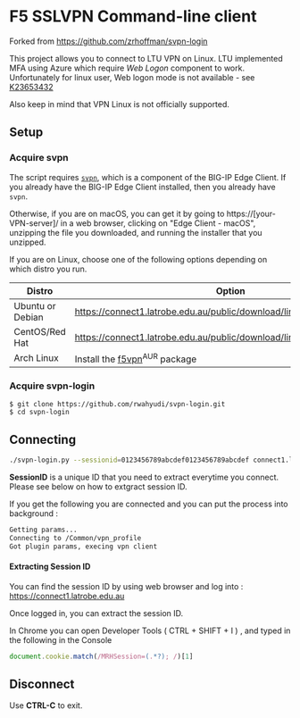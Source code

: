 
# F5 SSLVPN Command-line client
Forked from https://github.com/zrhoffman/svpn-login

This project allows you to connect to LTU VPN on Linux. 
LTU implemented MFA using Azure which require *Web Logon* component to work. 
Unfortunately for linux user, Web logon mode is not available  -  see [K23653432](https://support.f5.com/csp/article/K23653432)

Also keep in mind that VPN Linux is not officially supported. 



## Setup

### Acquire svpn

The script requires [`svpn`](https://support.f5.com/csp/article/K14947#SVPN), which is a component of the BIG-IP Edge Client. If you already have the BIG-IP Edge Client installed, then you already have `svpn`.

Otherwise, if you are on macOS, you can get it by going to https://[your-VPN-server]/ in a web browser, clicking on "Edge Client - macOS", unzipping the file you downloaded, and running the installer that you unzipped.

If you are on Linux, choose one of the following options depending on which distro you run.

| Distro | Option |
--- | ---
| Ubuntu or Debian | https://connect1.latrobe.edu.au/public/download/linux_f5vpn.x86_64.deb |
|  CentOS/Red Hat | https://connect1.latrobe.edu.au/public/download/linux_f5vpn.x86_64.rpm |
|  Arch Linux | Install the [f5vpn](https://aur.archlinux.org/packages/f5vpn)<sup>AUR</sup> package |



### Acquire svpn-login

```
$ git clone https://github.com/rwahyudi/svpn-login.git
$ cd svpn-login
```

## Connecting 

```bash
./svpn-login.py --sessionid=0123456789abcdef0123456789abcdef connect1.latrobe.edu.au
```

**SessionID** is a unique ID that you need to extract everytime you connect. Please see below on how to extgract session ID. 

If you get the following you are connected and you can put the process into background : 

```bash 
Getting params...
Connecting to /Common/vpn_profile
Got plugin params, execing vpn client
```


#### Extracting Session ID 
You can find the session ID by using web browser and log into : https://connect1.latrobe.edu.au

Once logged in,  you can extract the session ID. 

In Chrome you can open  Developer Tools ( CTRL + SHIFT + I ) , and typed in the following in the Console

```javascript
document.cookie.match(/MRHSession=(.*?); /)[1]
```

## Disconnect

Use **CTRL-C** to exit.
